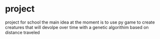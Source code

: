 # project
project for school
the main idea at the moment is to use py game to 
create creatures that will devolpe over time with a 
genetic algorithim based on distance traveled 
